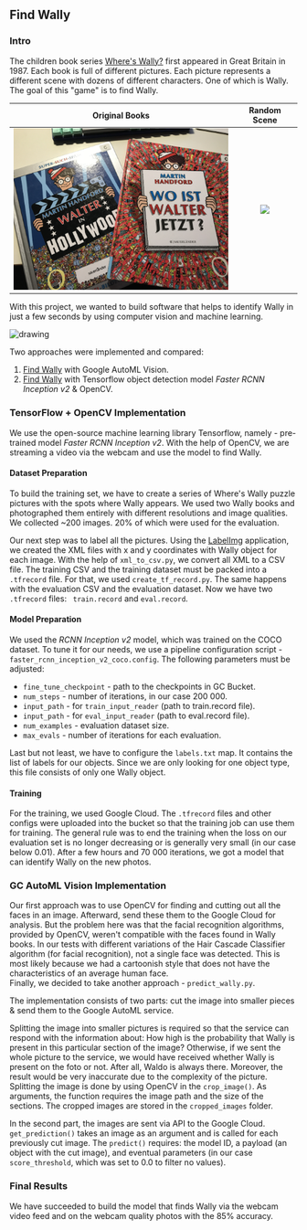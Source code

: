 ## Find Wally

### Intro

The children book series [Where's Wally?](https://en.wikipedia.org/wiki/Where%27s_Wally%3F) first appeared in Great Britain in 1987. Each book is full of different pictures. Each picture represents a different scene with dozens of different characters. One of which is Wally. The goal of this "game" is to find Wally.

Original Books             |  Random Scene
:-------------------------:|:-------------------------:
<img src="books.JPG" width="400"/> | <img src="https://i.imgur.com/91qfVY7.jpg" width="400" />

With this project, we wanted to build software that helps to identify Wally in just a few seconds by using computer vision and machine learning. 

<img src="wip.jpg" alt="drawing" width="400"/>

Two approaches were implemented and compared:
1. [Find Wally](https://github.com/TyLeRRR/find-wally/tree/master/autoML) with Google AutoML Vision.
2. [Find Wally](https://github.com/TyLeRRR/find-wally/tree/master/handmade) with Tensorflow object detection model *Faster RCNN Inception v2* & OpenCV.

### TensorFlow + OpenCV Implementation
We use the open-source machine learning library Tensorflow, namely - pre-trained model *Faster RCNN Inception v2*. With the help of OpenCV, we are streaming a video via the webcam and use the model to find Wally.

#### Dataset Preparation
To build the training set, we have to create a series of Where's Wally puzzle pictures with the spots where Wally appears. We used two Wally books and photographed them entirely with different resolutions and image qualities. We collected ~200 images. 20% of which were used for the evaluation. 

Our next step was to label all the pictures. Using the [LabelImg](https://github.com/tzutalin/labelImg) application, we created the XML files with x and y coordinates with Wally object for each image. With the help of `xml_to_csv.py`, we convert all XML to a CSV file. 
The training CSV and the training dataset must be packed into a `.tfrecord` file. For that, we used `create_tf_record.py`. The same happens with the evaluation CSV and the evaluation dataset. Now we have two `.tfrecord` files: ` train.record` and `eval.record`.

#### Model Preparation
We used the *RCNN Inception v2* model, which was trained on the COCO dataset. To tune it for our needs, we use a pipeline configuration script - `faster_rcnn_inception_v2_coco.config`. 
The following parameters must be adjusted:
- `fine_tune_checkpoint` - path to the checkpoints in GC Bucket.
- `num_steps` - number of iterations, in our case 200 000.
- `input_path` - for `train_input_reader` (path to train.record file).
- `input_path` - for `eval_input_reader` (path to eval.record file).
- `num_examples` - evaluation dataset size.
- `max_evals` - number of iterations for each evaluation.

Last but not least, we have to configure the `labels.txt` map. It contains the list of labels for our objects. Since we are only looking for one object type, this file consists of only one Wally object.

#### Training
For the training, we used Google Cloud. The `.tfrecord` files and other configs were uploaded into the bucket so that the training job can use them for training. The general rule was to end the training when the loss on our evaluation set is no longer decreasing or is generally very small (in our case below 0.01).
After a few hours and 70 000 iterations, we got a model that can identify Wally on the new photos.

### GC AutoML Vision Implementation
Our first approach was to use OpenCV for finding and cutting out all the faces in an image. Afterward, send these them to the Google Cloud for analysis.
But the problem here was that the facial recognition algorithms, provided by OpenCV, weren't compatible with the faces found in Wally books. In our tests with different variations of the Hair Cascade Classifier algorithm (for facial recognition), not a single face was detected. This is most likely because we had a cartoonish style that does not have the characteristics of an average human face.  
Finally, we decided to take another approach - `predict_wally.py`. 

The implementation consists of two parts: cut the image into smaller pieces & send them to the Google AutoML service. 

Splitting the image into smaller pictures is required so that the service can respond with the information about: How high is the probability that Wally is present in this particular section of the image? Otherwise, if we sent the whole picture to the service, we would have received whether Wally is present on the foto or not. After all, Waldo is always there. Moreover, the result would be very inaccurate due to the complexity of the picture. Splitting the image is done by using OpenCV in the `crop_image()`. As arguments, the function requires the image path and the size of the sections. The cropped images are stored in the `cropped_images` folder.

In the second part, the images are sent via API to the Google Cloud. `get_prediction()` takes an image as an argument and is called for each previously cut image. The `predict()` requires: the model ID, a payload (an object with the cut image), and eventual parameters (in our case `score_threshold`, which was set to 0.0 to filter no values).

### Final Results
We have succeeded to build the model that finds Wally via the webcam video feed and on the webcam quality photos with the 85% accuracy.













